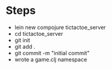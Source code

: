 # Steps

  * lein new compojure tictactoe_server
  * cd tictactoe_server
  * git init
  * git add .
  * git commit -m "initial commit"
  * wrote a game.clj namespace
